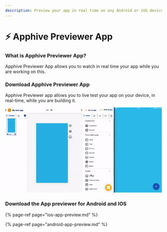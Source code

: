 ```yaml
---
description: Preview your app in real time on any Android or iOS device.
---
```


# ⚡️ Apphive Previewer App

### What is Apphive Previewer App?

Apphive Previewer App allows you to watch in real time your app while you are working on this. 

### Download Apphive Previewer App

Apphive Previewer app allows you to live test your app on your device, in real-time, while you are building it. 

![App preview in real time](../.gitbook/assets/app-review.gif)

### Download the App previewer for Android and IOS

{% page-ref page="ios-app-preview.md" %}

{% page-ref page="android-app-preview.md" %}



